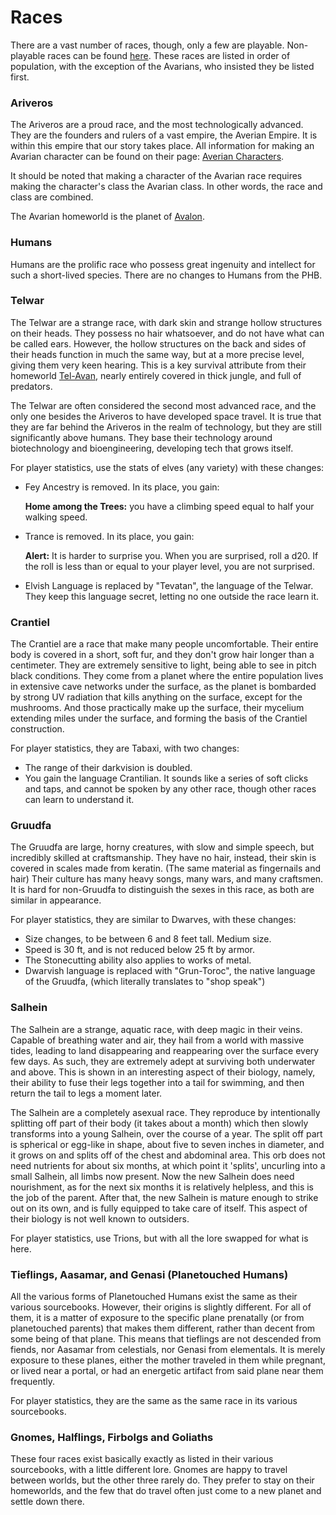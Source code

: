 # Races
There are a vast number of races, though, only a few are playable. Non-playable races can be found [here](NOLINK). These races are listed in order of population, with the exception of the Avarians, who insisted they be listed first.

### Ariveros
The Ariveros are a proud race, and the most technologically advanced. They are the founders and rulers of a vast empire, the Averian Empire. It is within this empire that our story takes place.
All information for making an Avarian character can be found on their page: [Averian Characters](avarian-characters.html). 

It should be noted that making a character of the Avarian race requires making the character's class the Avarian    class. In other words, the race and class are combined.

The Avarian homeworld is the planet of [Avalon](../lore/planets/avalon.html).

### Humans
Humans are the prolific race who possess great ingenuity and intellect for such a short-lived species. There are no changes to Humans from the PHB.

### Telwar
The Telwar are a strange race, with dark skin and strange hollow structures on their heads. They possess no hair whatsoever, and do not have what can be called ears. However, the hollow structures on the back and sides of their heads function in much the same way, but at a more precise level, giving them very keen hearing. This is a key survival attribute from their homeworld [Tel-Avan](../lore/planets/tel-avan.html), nearly entirely covered in thick jungle, and full of predators.

The Telwar are often considered the second most advanced race, and the only one besides the Ariveros to have developed space travel. It is true that they are far behind the Ariveros in the realm of technology, but they are still significantly above humans. They base their technology around biotechnology and bioengineering, developing tech that grows itself.

For player statistics, use the stats of elves (any variety) with these changes: 
 * Fey Ancestry is removed. In its place, you gain: 
 
    **Home among the Trees:** you have a climbing speed equal to half your walking speed.
 * Trance is removed. In its place, you gain:
 
    **Alert:** It is harder to surprise you. When you are surprised, roll a d20. If the roll is less than or equal to your player level, you are not surprised.
 * Elvish Language is replaced by "Tevatan", the language of the Telwar. They keep this language secret, letting no one outside the race learn it.


### Crantiel
The Crantiel are a race that make many people uncomfortable. Their entire body is covered in a short, soft fur, and they don't grow hair longer than a centimeter. They are extremely sensitive to light, being able to see in pitch black conditions. They come from a planet where the entire population lives in extensive cave networks under the surface, as the planet is bombarded by strong UV radiation that kills anything on the surface, except for the mushrooms. And those practically make up the surface, their mycelium extending miles under the surface, and forming the basis of the Crantiel construction.

For player statistics, they are Tabaxi, with two changes: 
 * The range of their darkvision is doubled.
 * You gain the language Crantilian. It sounds like a series of soft clicks and taps, and cannot be spoken by any other race, though other races can learn to understand it.

### Gruudfa
The Gruudfa are large, horny creatures, with slow and simple speech, but incredibly skilled at craftsmanship. They have no hair, instead, their skin is covered in scales made from keratin. (The same material as fingernails and hair) Their culture has many heavy songs, many wars, and many craftsmen. It is hard for non-Gruudfa to distinguish the sexes in this race, as both are similar in appearance.

For player statistics, they are similar to Dwarves, with these changes:
 * Size changes, to be between 6 and 8 feet tall. Medium size.
 * Speed is 30 ft, and is not reduced below 25 ft by armor.
 * The Stonecutting ability also applies to works of metal.
 * Dwarvish language is replaced with "Grun-Toroc", the native language of the Gruudfa, (which literally translates to "shop speak")

### Salhein
The Salhein are a strange, aquatic race, with deep magic in their veins. Capable of breathing water and air, they hail from a world with massive tides, leading to land disappearing and reappearing over the surface every few days. As such, they are extremely adept at surviving both underwater and above. This is shown in an interesting aspect of their biology, namely, their ability to fuse their legs together into a tail for swimming, and then return the tail to legs a moment later. 

The Salhein are a completely asexual race. They reproduce by intentionally splitting off part of their body (it takes about a month) which then slowly transforms into a young Salhein, over the course of a year. The split off part is spherical or egg-like in shape, about five to seven inches in diameter, and it grows on and splits off of the chest and abdominal area. This orb does not need nutrients for about six months, at which point it 'splits', uncurling into a small Salhein, all limbs now present. Now the new Salhein does need nourishment, as for the next six months it is relatively helpless, and this is the job of the parent. After that, the new Salhein is mature enough to strike out on its own, and is fully equipped to take care of itself. This aspect of their biology is not well known to outsiders.

For player statistics, use Trions, but with all the lore swapped for what is here.
 
### Tieflings, Aasamar, and Genasi (Planetouched Humans)
All the various forms of Planetouched Humans exist the same as their various sourcebooks. However, their origins is slightly different. For all of them, it is a matter of exposure to the specific plane prenatally (or from planetouched parents) that makes them different, rather than decent from some being of that plane. This means that tieflings are not descended from fiends, nor Aasamar from celestials, nor Genasi from elementals. It is merely exposure to these planes, either the mother traveled in them while pregnant, or lived near a portal, or had an  energetic artifact from said plane near them frequently. 

For player statistics, they are the same as the same race in its various sourcebooks.

### Gnomes, Halflings, Firbolgs and Goliaths
These four races exist basically exactly as listed in their various sourcebooks, with a little different lore. Gnomes are happy to travel between worlds, but the other three rarely do. They prefer to stay on their homeworlds, and the few that do travel often just come to a new planet and settle down there.
